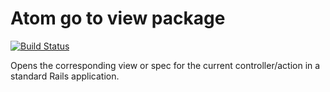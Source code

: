 # Atom go to view package

[![Build Status](https://travis-ci.org/mgbatchelor/atom-go-to-view.svg?branch=master)](https://travis-ci.org/mgbatchelor/atom-go-to-view)

Opens the corresponding view or spec for the current controller/action in a standard Rails application.
